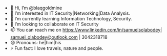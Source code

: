 - 👋 Hi, I’m @blaqgoldmine
- 👀 I’m interested in IT Security|Networking|Data Analysis.
- 🌱 I’m currently learning Information Technology, Security.
- 💞️ I’m looking to collaborate on IT Security
- 📫 You can reach me on https://www.linkedin.com/in/samuelsolabodey| samuel_olabodey@outlook.com | 3042318718
- 😄 Pronouns: he|him|his
- ⚡ Fun fact: I love travels, nature and people.

<!---
blaqgoldmine/blaqgoldmine is a ✨ special ✨ repository because its `README.md` (this file) appears on your GitHub profile.
You can click the Preview link to take a look at your changes.
--->
